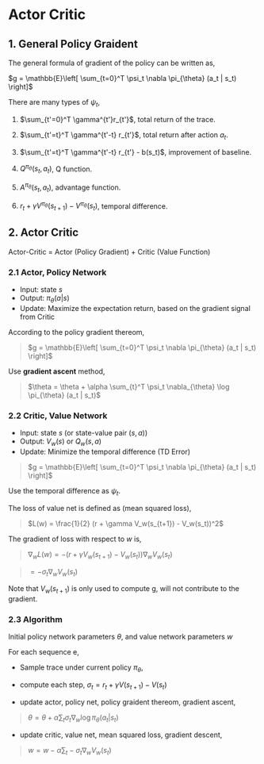# Actor Critic

## 1. General Policy Graident

The general formula of gradient of the policy can be written as, 

$g = \mathbb{E}\left[ \sum_{t=0}^T \psi_t \nabla \pi_{\theta} (a_t | s_t) \right]$

There are many types of $\psi_t$, 

1. $\sum_{t'=0}^T \gamma^{t'}r_{t'}$, total return of the trace.

2. $\sum_{t'=t}^T \gamma^{t'-t} r_{t'}$, total return after action $a_t$.

3. $\sum_{t'=t}^T \gamma^{t'-t} r_{t'} - b(s_t)$, improvement of baseline.

4. $Q^{\pi_{\theta}}(s_t, a_t)$, Q function.

5. $A^{\pi_{\theta}}(s_t, a_t)$, advantage function.

6. $r_t + \gamma V^{\pi_{\theta}}(s_{t+1}) - V^{\pi_{\theta}}(s_t)$, temporal difference.

## 2. Actor Critic

Actor-Critic = Actor (Policy Gradient) + Critic (Value Function)

### 2.1 Actor, Policy Network

+ Input: state $s$
+ Output: $\pi_{\theta}(a|s)$
+ Update: Maximize the expectation return, based on the gradient signal from Critic

According to the policy gradient thereom, 

> $g = \mathbb{E}\left[ \sum_{t=0}^T \psi_t \nabla \pi_{\theta} (a_t | s_t) \right]$

Use **gradient ascent** method, 

> $\theta = \theta + \alpha \sum_{t}^T \psi_t \nabla_{\theta} \log \pi_{\theta} (a_t | s_t)$

### 2.2 Critic, Value Network

+ Input: state $s$ (or state-value pair $(s, a)$)
+ Output: $V_w(s)$ or $Q_w(s, a)$
+ Update: Minimize the temporal difference (TD Error)

> $g = \mathbb{E}\left[ \sum_{t=0}^T \psi_t \nabla \pi_{\theta} (a_t | s_t) \right]$

Use the temporal difference as $\psi_t$.

The loss of value net is defined as (mean squared loss),

> $L(w) = \frac{1}{2} (r + \gamma V_w(s_{t+1}) - V_w(s_t))^2$

The gradient of loss with respect to $w$ is, 

> $\nabla_{w}L(w) = -(r + \gamma V_w(s_{t+1}) - V_w(s_t)) \nabla_w V_w(s_t)$

> $= -\sigma_t \nabla_w V_w(s_t)$

Note that $V_w(s_{t+1})$ is only used to compute g, will not contribute to the gradient.

### 2.3 Algorithm

Initial policy network parameters $\theta$, and value network parameters $w$

For each sequence e, 

+ Sample trace under current policy $\pi_{\theta}$, 

+ compute each step, $\sigma_t = r_t + \gamma V(s_{t+1}) - V(s_t)$

+ update actor, policy net, policy graident thereom, gradient ascent, 

> $\theta = \theta + \alpha \sum_{t} \sigma_t \nabla_w \log \pi_{\theta}(a_t | s_t)$

+ update critic, value net, mean squared loss, gradient descent, 
> $w = w - \alpha \sum_{t} - \sigma_t \nabla_w V_w(s_t)$

